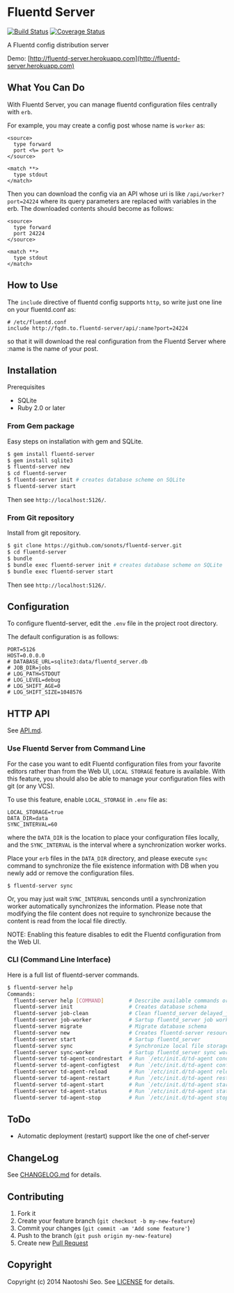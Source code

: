 # Fluentd Server

[![Build Status](https://secure.travis-ci.org/sonots/fluentd-server.png?branch=master)](http://travis-ci.org/sonots/fluentd-server)
[![Coverage Status](https://coveralls.io/repos/sonots/fluentd-server/badge.png?branch=master)](https://coveralls.io/r/sonots/fluentd-server?branch=master)

A Fluentd config distribution server

Demo: [http://fluentd-server.herokuapp.com](http://fluentd-server.herokuapp.com)

## What You Can Do

With Fluentd Server, you can manage fluentd configuration files centrally with `erb`. 

For example, you may create a config post whose name is `worker` as:

```
<source>
  type forward
  port <%= port %>
</source>

<match **>
  type stdout
</match>
```

Then you can download the config via an API whose uri is like `/api/worker?port=24224` where its query parameters are replaced with variables in the erb. 
The downloaded contents should become as follows:

```
<source>
  type forward
  port 24224
</source>

<match **>
  type stdout
</match>
```

## How to Use

The `include` directive of fluentd config supports `http`, so write just one line on your fluentd.conf as:

```
# /etc/fluentd.conf
include http://fqdn.to.fluentd-server/api/:name?port=24224
```

so that it will download the real configuration from the Fluentd Server where :name is the name of your post. 

## Installation

Prerequisites

* SQLite
* Ruby 2.0 or later

### From Gem package

Easy steps on installation with gem and SQLite.

```bash
$ gem install fluentd-server
$ gem install sqlite3
$ fluentd-server new
$ cd fluentd-server
$ fluentd-server init # creates database scheme on SQLite
$ fluentd-server start
```

Then see `http://localhost:5126/`.

### From Git repository

Install from git repository. 

```bash
$ git clone https://github.com/sonots/fluentd-server.git
$ cd fluentd-server
$ bundle
$ bundle exec fluentd-server init # creates database scheme on SQLite
$ bundle exec fluentd-server start
```

Then see `http://localhost:5126/`. 

## Configuration

To configure fluentd-server, edit the `.env` file in the project root directory.

The default configuration is as follows:

```
PORT=5126
HOST=0.0.0.0
# DATABASE_URL=sqlite3:data/fluentd_server.db
# JOB_DIR=jobs
# LOG_PATH=STDOUT
# LOG_LEVEL=debug
# LOG_SHIFT_AGE=0
# LOG_SHIFT_SIZE=1048576
```

## HTTP API

See [API.md](API.md).

### Use Fluentd Server from Command Line

For the case you want to edit Fluentd configuration files from your favorite editors rather than from the Web UI, `LOCAL STORAGE` feature is available.
With this feature, you should also be able to manage your configuration files with git (or any VCS).

To use this feature, enable `LOCAL_STORAGE` in `.env` file as:

```
LOCAL_STORAGE=true
DATA_DIR=data
SYNC_INTERVAL=60
```

where the `DATA_DIR` is the location to place your configuration files locally, and the `SYNC_INTERVAL` is the interval where a synchronization worker works.

Place your `erb` files in the `DATA_DIR` directory, and please execute `sync` command to synchronize the file existence information with DB
when you newly add or remove the configuration files.

```
$ fluentd-server sync
```

Or, you may just wait `SYNC_INTERVAL` senconds until a synchronization worker automatically synchronizes the information.
Please note that modifying the file content does not require to synchronize because the content is read from the local file directly.

NOTE: Enabling this feature disables to edit the Fluentd configuration from the Web UI.

### CLI (Command Line Interface)

Here is a full list of fluentd-server commands.

```bash
$ fluentd-server help
Commands:
  fluentd-server help [COMMAND]        # Describe available commands or one specific command
  fluentd-server init                  # Creates database schema
  fluentd-server job-clean             # Clean fluentd_server delayed_job queue
  fluentd-server job-worker            # Sartup fluentd_server job worker
  fluentd-server migrate               # Migrate database schema
  fluentd-server new                   # Creates fluentd-server resource directory
  fluentd-server start                 # Sartup fluentd_server
  fluentd-server sync                  # Synchronize local file storage with db immediately
  fluentd-server sync-worker           # Sartup fluentd_server sync worker
  fluentd-server td-agent-condrestart  # Run `/etc/init.d/td-agent condrestart` via serf event
  fluentd-server td-agent-configtest   # Run `/etc/init.d/td-agent configtest` via serf query
  fluentd-server td-agent-reload       # Run `/etc/init.d/td-agent reload` via serf event
  fluentd-server td-agent-restart      # Run `/etc/init.d/td-agent restart` via serf event
  fluentd-server td-agent-start        # Run `/etc/init.d/td-agent start` via serf event
  fluentd-server td-agent-status       # Run `/etc/init.d/td-agent status` via serf query
  fluentd-server td-agent-stop         # Run `/etc/init.d/td-agent stop` via serf event
```

## ToDo

* Automatic deployment (restart) support like the one of chef-server

## ChangeLog

See [CHANGELOG.md](CHANGELOG.md) for details.

## Contributing

1. Fork it
2. Create your feature branch (`git checkout -b my-new-feature`)
3. Commit your changes (`git commit -am 'Add some feature'`)
4. Push to the branch (`git push origin my-new-feature`)
5. Create new [Pull Request](../../pull/new/master)

## Copyright

Copyright (c) 2014 Naotoshi Seo. See [LICENSE](LICENSE) for details.
